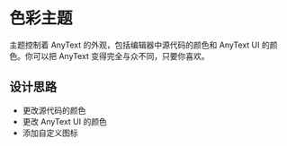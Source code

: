 # 色彩主题
主题控制着 AnyText 的外观，包括编辑器中源代码的颜色和 AnyText UI 的颜色。你可以把 AnyText 变得完全与众不同，只要你喜欢。

## 设计思路
- 更改源代码的颜色
- 更改 AnyText UI 的颜色
- 添加自定义图标
